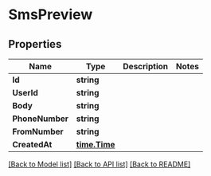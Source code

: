 # SmsPreview

## Properties

Name | Type | Description | Notes
------------ | ------------- | ------------- | -------------
**Id** | **string** |  | 
**UserId** | **string** |  | 
**Body** | **string** |  | 
**PhoneNumber** | **string** |  | 
**FromNumber** | **string** |  | 
**CreatedAt** | [**time.Time**](time.Time) |  | 

[[Back to Model list]](../README#documentation-for-models) [[Back to API list]](../README#documentation-for-api-endpoints) [[Back to README]](../README)


